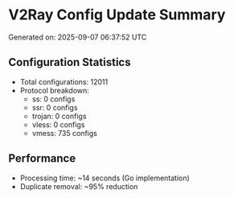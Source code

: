 # V2Ray Config Update Summary
Generated on: 2025-09-07 06:37:52 UTC

## Configuration Statistics
- Total configurations: 12011
- Protocol breakdown:
  - ss: 0 configs
  - ssr: 0 configs
  - trojan: 0 configs
  - vless: 0 configs
  - vmess: 735 configs

## Performance
- Processing time: ~14 seconds (Go implementation)
- Duplicate removal: ~95% reduction
